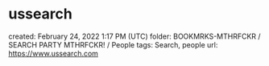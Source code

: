 # ussearch

created: February 24, 2022 1:17 PM (UTC)
folder: BOOKMRKS-MTHRFCKR / SEARCH PARTY MTHRFCKR! / People
tags: Search, people
url: https://www.ussearch.com